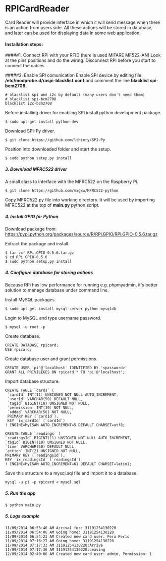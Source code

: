 RPICardReader
=============
Card Reader will provide interface in which it will send message when there is an action from users side. All these actions will be stored in database, and later can be used for displaying data in some web application.

#### Installation steps:
#####1. Connect RPI with your RFID (here is used MIFARE MF522-AN)
Look at the pins positions and do the wiring. Disconnect RPi before you start to connect the cables.

#####2. Enable SPI comunication
Enable SPI device by editing file **/etc/modprobe.d/raspi-blacklist.conf** and comment the line **blacklist spi-bcm2708**.
```
# blacklist spi and i2c by default (many users don't need them)
# blacklist spi-bcm2708
blacklist i2c-bcm2708
```
Before installing driver for enabling SPI install python development package.

``` $ sudo apt-get install python-dev ```

Download SPI-Py driver.

``` $ git clone https://github.com/lthiery/SPI-Py	```

Position into downloaded folder and start the setup.

``` $ sudo python setup.py install ```

##### 3. Download MFRC522 driver

A small class to interface with the MFRC522 on the Raspberry Pi.

``` $ git clone https://github.com/mxgxw/MFRC522-python ```

Copy MFRC522.py file into working directory. It will be used by importing MFRC522 at the top of **main.py** python script.

##### 4. Install GPIO for Python

Download package from:	https://pypi.python.org/packages/source/R/RPi.GPIO/RPi.GPIO-0.5.6.tar.gz

Extract the package and install.
``` 
$ tar zxf RPi.GPIO-0.5.6.tar.gz
$ cd RPi.GPIO-0.5.6
$ sudo python setup.py install
```
##### 4. Configure database for storing actions

Because RPi has low performance for running e.g. phpmyadmin, it's better solution to manage database under command line.

Install MySQL packages.

``` $ sudo apt-get install mysql-server python-mysqldb ``` 

Login to MySQL and type username password.

``` $ mysql -u root -p  ```

Create database.
``` 
CREATE DATABASE rpicard;
USE rpicard;
``` 
Create database user and grant permissions.

``` 
CREATE USER 'pi'@'localhost' IDENTIFIED BY '<password>'
GRANT ALL PRIVILEGES ON rpicard.* TO 'pi'@'localhost';
``` 

Import database structure.

``` 
CREATE TABLE `cards` (
 `cardId` INT(11) UNSIGNED NOT NULL AUTO_INCREMENT,
 `userId` VARCHAR(50) DEFAULT NULL,
 `tagId` BIGINT(18) UNSIGNED NOT NULL,
 `permission` INT(10) NOT NULL,
 `added` VARCHAR(50) NOT NULL,
 PRIMARY KEY (`cardId`),
 KEY `ix_cardId` (`cardId`)
) ENGINE=MyISAM AUTO_INCREMENT=5 DEFAULT CHARSET=utf8;
 
CREATE TABLE `readings` (
`readingsId` BIGINT(11) UNSIGNED NOT NULL AUTO_INCREMENT,
`tagId` BIGINT(18) UNSIGNED NOT NULL,
`time` VARCHAR(50) DEFAULT NULL,
`action` INT(2) UNSIGNED NOT NULL,
PRIMARY KEY (`readingsId`),
KEY `ix_readingsId` (`readingsId`)
) ENGINE=MyISAM AUTO_INCREMENT=61 DEFAULT CHARSET=latin1;
``` 

Save this structure to a mysql.sql file and import it to a database.

``` 
mysql -u pi -p rpicard < mysql.sql
``` 

##### 5. Run the app

``` $ python main.py ```


##### 5. Logs example

``` 
11/09/2014 06:53:40 AM Arrival for: 31191254130220
11/09/2014 06:54:06 AM Going home: 31191254130220
11/09/2014 06:54:23 AM Created new card user: Pero Peric
11/09/2014 07:16:27 AM Going home: 31191254130220
11/09/2014 07:17:33 AM 31191254130220:Arrive
11/09/2014 07:17:36 AM 31191254130220:Leaving
12/09/2014 02:40:06 AM Created new card user: admin, Permission: 1
``` 


